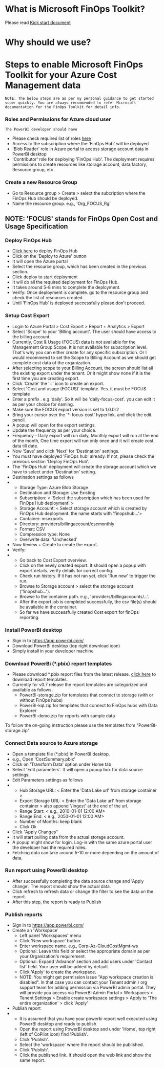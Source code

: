 
# What is Microsoft FinOps Toolkit?
Please read [Kick start document](https://microsoft.github.io/finops-toolkit/)

# Why should we use?

# Steps to enable Microsoft FinOps Toolkit for your Azure Cost Management data

```
NOTE: The below steps are as per my personal guidance to get started super quickly. You are always recommended to refer Microsoft documentation for the FinOps Toolkit for detail info. 
```

### Roles and Permissions for Azure cloud user
    The PowerBI developer should have
- Please check required list of roles [here](https://microsoft.github.io/finops-toolkit/hubs/template)
- Access to the subscription where the 'FinOps Hub' will be deployed
- 'Blob Reader' role in Azure portal to access storage account data in PowerBI desktop
- 'Contributor' role for deploying 'FinOps Hub'. The deployment requires permissions to create resources like storage account, data factory, Resource group, etc

### Create a new Resource Group
- Go to Resource group > Create > select the subcription where the FinOps Hub should be deployed.
- Name the resource group. e.g., 'Org_FOCUS_Rg'

## NOTE: 'FOCUS' stands for FinOps Open Cost and Usage Specification

### Deploy FinOps Hub
- [Click here](https://microsoft.github.io/finops-toolkit/hubs#-create-a-new-hub) to deploy FinOps Hub
- Click on the 'Deploy to Azure' button
- It will open the Azure portal
- Select the resource group, which has been created in the previous section.
- Click deploy to start deployment
- It will do all the required deployment for FinOps Hub.
- It takes around 5-8 mins to complete the deployment.
- Verify: Once deployment is complete. go to the resource group and check the list of resources created.
- Until 'FinOps Hub' is deployed successfully please don't proceed.  

### Setup Cost Export
- Login to Azure Portal > Cost Export > Report + Analytics > Export 
- Select 'Scope' to your 'Billing account'. The user should have access to the billing account.
- Currently, Cost & Usage (FOCUS) data is not available for the Management Group Scope. It is not available for subscription level. That's why you can either create for any specific subscription. Or I would recommend to set the Scope to Billing Account as we should get complete cost data of the organization.
- After selecting scope to your Billing Account, the screen should list all the existing export under the tenant. Or it might show none if it is the first time you are creating export. 
- Click 'Create' the '+' icon to create an export.
- Select 'Cost and usage (FOCUS)' template. Yes. it must be FOCUS template
- Enter a prefix . e.g 'daily'. So it will be 'daily-focus-cost'. you can edit it as per your choice for naming.
- Make sure the FOCUS export version is set to 1.0.0r2 
- Bring your cursor over the '*-focus-cost' hyperlink. and click the edit pencil.
- A popup will open for the export settings.
- Update the frequency as per your choice.
- Frequency - Daily export will run daily, Monthly export will run at the end of the month, One time export will run only once and it will create cost data till date.
- Now 'Save' and click 'Next' for 'Destination' settings.
- You must have deployed 'FinOps hub' already. If not, please check the previous section  'Deploy FinOps Hub'.
- The 'FinOps Hub' deployment will create the storage account which we have to select under 'Destination' setting.
- Destination settings as follows
- - Storage Type: Azure Blob Storage
  - Destination and Storage: Use Existing
  - Subscription: < 'Select the subscription which has been used for FinOps Hub deployment' >
  - Storage Account: < Select storage account which is created by FinOps Hub deployment. the name starts with 'finopshub...'>
  - Container: msexports
  - Directory: providers/billingaccount/cscmonthly
  - Format: CSV
  - Compression type: None
  - Overwrite data: 'Unchecked'
- Now Review + Create to create the export.
- Verify:
- - Go back to Cost Export overview.
  - Click on the newly created export. It should open a popup with export details. verify details for correct config.
  - Check run history. If it has not ran yet, click 'Run now' to trigger the run.
  - Browse to Storage account > select the storage account ('finopshub...').
  - Browse to the container path. e.g., 'providers/billingaccounts/...'.
  - After the export job is completed successfully, the csv file(s) should be available in the container.
  - So far we have successfully created Cost export for finOps reporting.

### Install PowerBI desktop
- Sign in to https://app.powerbi.com/
- Download PowerBI desktop (top right download icon)
- Simply install in your developer machine

### Download PowerBi (*.pbix) report templates
- Please download *.pbix report files from the latest release. [click here](https://github.com/microsoft/finops-toolkit/tags) to download report templates.
- Currently for v0.7 release the report templates are categorized and available as follows.
  - PowerBI-storage.zip for templates that connect to storage (with or without FinOps hubs)
  - PowerBI-kql.zip for templates that connect to FinOps hubs with Data Explorer
  - PowerBI-demo.zip for reports with sample data

To follow the on-going instruction please use the templates from "PowerBI-storage.zip"

### Connect Data source to Azure storage
- Open a template file (*.pbix) in PowerBI desktop.
- e.g., Open 'CostSummary.pbix'
- Click on 'Transform Data' option under Home tab
- Select 'Edit parameters'. It will open a popup box for data source settings.
- Edit Parameters settings as follows
- - Hub Storage URL: < Enter the 'Data Lake url' from storage container >
  - Export Storage URL: < Enter the 'Data Lake url' from storage container > also append '/ingest' at the end of the url. 
  - Range Start: < e.g., 2010-01-01 12:00 AM>
  - Range End: < e.g., 2050-01-01 12:00 AM>
  - Number of Months: keep blank
  - Click Ok
- Click "Apply Changes"
- It will start pulling data from the actual storage account.
- A popup might show for login. Log-in with the same azure portal user the developer has the required roles.
- Fetching data can take around 5-10 or more depending on the amount of data.

### Run report using PowerBi desktop 
- After successfully completing the data source change and 'Apply change'. The report should show the actual data.
- Click refresh to refresh data or change the filter to see the data on the report.
- After this step, the report is ready to Publish

### Publish reports
- Sign in to https://app.powerbi.com/
- Create an 'Workspace'
  - Left panel 'Workspaces' menu
  - Click 'New workspace' button
  - Enter workspace name. e.g., Corp-Az-CloudCostMgmt-ws
  - Optional: Leave this field or select the appropriate domain as per your Organization's requirement.  
  - Optional: Expand 'Advance' section and add users under 'Contact list' field. Your user will be added by default.
  -  Click 'Apply' to create the workspace.
  -  NOTE: You might get permission issue "App workspace creation is disabled". In that case you can contact your Tenant admin / org support team for adding permission via PowerBI admin portal. They will provide you access via PowerBI Admin Portal > Workspaces > Tenent Settings > Enable create workspace settings > Apply to 'The entire organization' > click 'Apply'
- Publish report
- - It is assumed that you have your powerbi report well executed using PowerBI desktop and ready to publish.
  - Open the report using PowerBI desktop and under 'Home', top right (left of CoPilot icon) find 'Publish'.
  - Click 'Publish'.
  - Select the 'workspace' where the report should be published.
  - Click 'Publish'.
  - Click the published link. It should open the web link and show the same report. 
